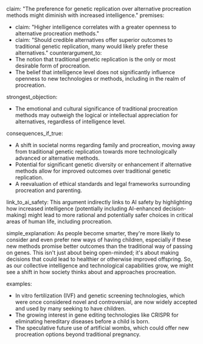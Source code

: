 claim: "The preference for genetic replication over alternative procreation methods might diminish with increased intelligence."
premises:
  - claim: "Higher intelligence correlates with a greater openness to alternative procreation methods."
  - claim: "Should credible alternatives offer superior outcomes to traditional genetic replication, many would likely prefer these alternatives."
counterargument_to:
  - The notion that traditional genetic replication is the only or most desirable form of procreation.
  - The belief that intelligence level does not significantly influence openness to new technologies or methods, including in the realm of procreation.

strongest_objection:
  - The emotional and cultural significance of traditional procreation methods may outweigh the logical or intellectual appreciation for alternatives, regardless of intelligence level.

consequences_if_true:
  - A shift in societal norms regarding family and procreation, moving away from traditional genetic replication towards more technologically advanced or alternative methods.
  - Potential for significant genetic diversity or enhancement if alternative methods allow for improved outcomes over traditional genetic replication.
  - A reevaluation of ethical standards and legal frameworks surrounding procreation and parenting.

link_to_ai_safety: This argument indirectly links to AI safety by highlighting how increased intelligence (potentially including AI-enhanced decision-making) might lead to more rational and potentially safer choices in critical areas of human life, including procreation.

simple_explanation: As people become smarter, they're more likely to consider and even prefer new ways of having children, especially if these new methods promise better outcomes than the traditional way of passing on genes. This isn't just about being open-minded; it's about making decisions that could lead to healthier or otherwise improved offspring. So, as our collective intelligence and technological capabilities grow, we might see a shift in how society thinks about and approaches procreation.

examples:
  - In vitro fertilization (IVF) and genetic screening technologies, which were once considered novel and controversial, are now widely accepted and used by many seeking to have children.
  - The growing interest in gene editing technologies like CRISPR for eliminating hereditary diseases before a child is born.
  - The speculative future use of artificial wombs, which could offer new procreation options beyond traditional pregnancy.